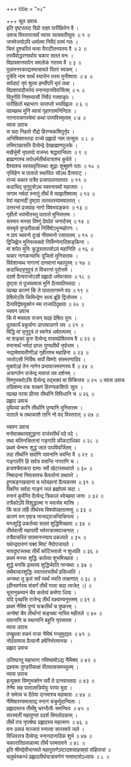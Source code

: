 +++
title = "०८"

+++
सूत उवाच  
इति पृष्टस्तदा विप्रो राज्ञा पारीक्षितेन वै ।  
उवाच विस्तरात्सर्वं व्यासः सत्यवतीसुतः ॥ १ ॥  
जनमेजयोऽपि धर्मात्मा निर्वेदं परमं गतः ।  
चित्तं दुश्चरितं मत्वा वैराटीतनयस्य वै ॥ २ ॥  
तस्यैवोद्धरणार्थाय चकार सततं मनः ।  
विप्रावमानपापेन यमलोकं गतस्य वै ॥ ३ ॥  
पुन्नामनरकाद्यस्मात्त्रायते पितरं स्वकम् ।  
पुत्रेति नाम सार्थं स्यात्तेन तस्य मुनीश्वराः ॥ ४ ॥  
सर्पदष्टं नृपं श्रुत्वा हर्म्योपरि मृतं तथा ।  
विप्रशापादौत्तरेयं स्नानदानविवर्जितम् ॥ ५ ॥  
पितुर्गतिं निशम्यासौ निर्वेदं गतवान्नृपः ।  
पारीक्षितो महाभागः सन्तप्तो भयविह्वलः ॥ ६ ॥  
पप्रच्छाथ मुनिं व्यासं गृहागतमनिन्दितः ।  
नरनारायणस्येमां कथां परमविस्मृताम् ॥ ७ ॥  
व्यास उवाच  
स यदा निहतो रौद्रो हिरण्यकशिपुर्नृप ।  
अभिषिक्तस्तदा राज्ये प्रह्लादो नाम तत्सुतः ॥ ८ ॥  
तस्मिञ्छासति दैत्येन्द्रे देवब्राह्मणपूजके ।  
मखैर्भूमौ नृपतयो यजन्तः श्रद्धयान्विताः ॥ ९ ॥  
ब्राह्मणाश्च तपोधर्मतीर्थयात्राश्च कुर्वते ।  
वैश्याश्च स्वस्ववृत्तिस्थाः शूद्राः शुश्रूषणे रताः ॥ १० ॥  
नृसिंहेन च पाताले स्थापितः सोऽथ दैत्यराट् ।  
राज्यं चकार तत्रैव प्रजापालनतत्परः ॥ ११ ॥  
कदाचिद्‌ भृगुपुत्रोऽथ च्यवनाख्यो महातपाः ।  
जगाम नर्मदां स्नातुं तीर्थं वै व्याहृतीश्वरम् ॥ १२ ॥  
रेवां महानदीं दृष्ट्वा ततस्तस्यामवातरत् ।  
उत्तरन्तं प्रजग्राह नागो विषभयङ्करः ॥ १३ ॥  
गृहीतो भयभीतस्तु पाताले मुनिसत्तमः ।  
सस्मार मनसा विष्णुं देवदेवं जनार्दनम् ॥ १४ ॥  
संस्मृते पुण्डरीकाक्षे निर्विषोऽभून्महोरगः ।  
न प्राप च्यवनो दुःखं नीयमानो रसातलम् ॥ १५ ॥  
द्विजिह्वेन मुनिस्त्यक्तो निर्विण्णेनातिशङ्‌किना ।  
मां शपेत मुनिः कुद्धस्तापसोऽयं महानिति ॥ १६ ॥  
चचार नागकन्याभिः पूजितो मुनिसत्तमः ।  
विवेशाप्यथ नागानां दानवानां महत्पुरम् ॥ १७ ॥  
कदाचिद्‌भृगुपुत्रं तं विचरन्तं पुरोत्तमे ।  
ददर्श दैत्यराजोऽसौ प्रह्लादो धर्मवत्सलः ॥ १८ ॥  
दृष्ट्वा तं पूजयामास मुनिं दैत्यपतिस्तदा ।  
पप्रच्छ कारणं किं ते पातालागमने वद ॥ १९ ॥  
प्रेषितोऽसि किमिन्द्रेण सत्यं ब्रूहि द्विजोत्तम ।  
दैत्यविद्वेषयुक्तेन मम राज्यदिदृक्षया ॥ २० ॥  
च्यवन उवाच  
किं मे मघवता राजन् यदहं प्रेषितः पुनः ।  
दूतकार्यं प्रकुर्वाणः प्राप्तवान्नगरे तव ॥ २१ ॥  
विद्धि मां भृगुपुत्रं तं स्वनेत्रं धर्मतत्परम् ।  
मा शङ्कां कुरु दैत्येन्द्र वासवप्रेषितस्य वै ॥ २२ ॥  
स्नानार्थं नर्मदां प्राप्तः पुण्यतीर्थे नृपोत्तम ।  
नद्यामेवावतीर्णोऽहं गृहीतश्च महाहिना ॥ २३ ॥  
जातोऽसौ निर्विषः सर्पो विष्णोः संस्मरणादिव ।  
मुक्तोऽहं तेन नागेन प्रभावात्स्मरणस्य वै ॥ २४ ॥  
अत्रागतेन राजेन्द्र मयाप्तं तव दर्शनम् ।  
विष्णुभक्तोऽसि दैत्येन्द्र तद्‌भक्तं मां विचिन्तय ॥ २५ ॥
व्यास उवाच  
तन्निशम्य वचः श्लक्ष्णं हिरण्यकशिपोः सुतः ।  
पप्रच्छ परया प्रीत्या तीर्थानि विविधानि च ॥ २६ ॥  
प्रह्लाद उवाच  
पृथिव्यां कानि तीर्थानि पुण्यानि मुनिसत्तम ।  
पाताले च तथाकाशे तानि नो वद विस्तरात् ॥ २७ ॥  
  
च्यवन उवाच  
मनोवाक्कायशुद्धानां राजंस्तीर्थं पदे पदे ।  
तथा मलिनचित्तानां गङ्गापि कीकटाधिका ॥ २८ ॥  
प्रथमं चेन्मनः शुद्धं जातं पापविवर्जितम् ।  
तदा तीर्थानि सर्वाणि पावनानि भवन्ति वै ॥ २९ ॥  
गङ्गातीरे हि सर्वत्र वसन्ति नगराणि च ।  
व्रजाश्चैवाकरा ग्रामाः सर्वे खेटास्तथापरे ॥ ३० ॥  
निषादानां निवासाश्च कैवर्तानां तथापरे ।  
हूणबङ्गखसानां च म्लेच्छानां दैत्यसत्तम ॥ ३१ ॥  
पिबन्ति सर्वदा गाङ्गं जलं ब्रह्मोपमं सदा ।  
स्नानं कुर्वन्ति दैत्येन्द्र त्रिकालं स्वेच्छया जनाः ॥ ३२ ॥  
तत्रैकोऽपि विशुद्धात्मा न भवत्येव मारिष ।  
किं फलं तर्हि तीर्थस्य विषयोपहतात्मसु ॥ ३३ ॥  
कारणं मन एवात्र नान्यद्‌राजन्विचिन्तय ।  
मनःशुद्धिं प्रकर्तव्या सततं शुद्धिमिच्छता ॥ ३४ ॥  
तीर्थवासी महापापी भवेत्तत्रात्मवञ्चनात् ।  
तत्रैवाचरितं पापमानन्त्याय प्रकल्पते ॥ ३५ ॥  
यथेन्द्रवारुणं पक्वं मिष्टं नैवोपजायते ।  
भावदुष्टस्तथा तीर्थे कोटिस्तातो न शुध्यति ॥ ३६ ॥  
प्रथमं मनसः शुद्धिः कर्तव्या शुभमिच्छता ।  
शुद्धे मनसि द्रव्यस्य शुद्धिर्भवति नान्यथा ॥ ३७ ॥  
तथैवाचारशुद्धिः स्यात्ततस्तीर्थं प्रसिध्यति ।  
अन्यथा तु कृतं सर्वं व्यर्थं भवति तत्क्षणात् ॥ ३८ ॥  
(हीनवर्णस्य संसर्गं तीर्थे गत्वा सदा त्यजेत् ।) ॥  
भूतानुकम्पनं चैव कर्तव्यं कर्मणा धिया ।  
यदि पृच्छसि राजेन्द्र तीर्थं वक्ष्याम्यनुत्तमम् ॥ ३९ ॥  
प्रथमं नैमिषं पुण्यं चक्रतीर्थं च पुष्करम् ।  
अन्येषां चैव तीर्थानां सङ्ख्या नास्ति महीतले ॥ ४० ॥  
पावनानि च स्थानानि बहूनि नृपसत्तम ।  
व्यास उवाच  
तच्छ्रुत्वा वचनं राजा नैमिषं गन्तुमुद्यतः ॥ ४१ ॥  
नोदयामास दैत्यान्वै हर्षनिर्भरमानसः ।  
प्रह्लाद उवाच  
  
उत्तिष्ठन्तु महाभागा गमिष्यामोऽद्य नैमिषम् ॥ ४२ ॥  
द्रक्ष्यामः पुण्डरीकाक्षं पीतवाससमच्युतम् ।  
व्यास उवाच  
इत्युक्ता विष्णुभक्तेन सर्वे ते दानवास्तदा ॥ ४३ ॥  
तेनैव सह पातालान्निर्ययुः परया मुदा ।  
ते समेत्य च दैतेया दानवाश्च महाबलाः ॥ ४४ ॥  
नैमिषारण्यमासाद्य स्नानं चक्रुर्मुदान्विताः ।  
प्रह्लादस्तत्र तीर्थेषु चरन्दैत्यैः समन्वितः ॥ ४५ ॥  
सरस्वतीं महापुण्यां ददर्श विमलोदकाम् ।  
तीर्थे तत्र नृपश्रेष्ठ प्रह्लादस्य महात्मनः ॥ ४६ ॥  
मनः प्रसन्नं सञ्जातं स्नात्वा सारस्वते जले ।  
विधिवत्तत्र दैत्येन्द्रः स्नानदानादिकं शुभे ॥ ४७ ॥  
चकारातिप्रसन्नात्मा तीर्थे परमपावने ॥ ४८ ॥  
इति श्रीमद्देवीभागवते महापुराणेऽष्टादशसाहस्र्यां संहितायां ॥  
चतुर्थस्कन्धे प्रह्लादतीर्थयात्रावर्णनं नामाष्टमोऽध्यायः ॥ ८ ॥
